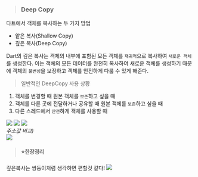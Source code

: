 > ### Deep Copy
다트에서 객체를 복사하는 두 가지 방법
+ 얕은 복사(Shallow Copy)
+ 깊은 복사(Deep Copy)


Dart의 깊은 복사는 객체의 내부에 포함된 모든 객체를 `재귀적`으로 복사하여 `새로운 객체`를 생성한다. 이는 객체의 모든 데이터를 완전히 복사하여 새로운 객체를 생성하기 때문에 객체의 `불변성`을 보장하고 객체를 안전하게 다룰 수 있게 해준다.

> 일반적인 DeepCopy 사용 상황
1. 객체를 변경할 때 원본 객체를 `보존`하고 싶을 때
2. 객체를 다른 곳에 전달하거나 공유할 때 원본 객체를 `보존`하고 싶을 때
3. 다른 스레드에서 `안전`하게 객체를 사용할 때

![](https://velog.velcdn.com/images/hee462/post/d018390e-7570-46f3-aebd-d4667ed69061/image.png)
![](https://velog.velcdn.com/images/hee462/post/f5976ba9-e348-4af9-b320-13d115188781/image.png)
![](https://velog.velcdn.com/images/hee462/post/c79ff0c6-0869-4d91-baee-6bbdddc9cd94/image.png)<br>
_주소값 비교)_<br>![](https://velog.velcdn.com/images/hee462/post/f0f7beb0-138d-4edd-8e17-e6d9875c341b/image.png)

> ####  ⭐️한장정리
깊은복사는 쌍둥이처럼 생각하면 편할것 같다!
![](https://velog.velcdn.com/images/hee462/post/018cda7e-a815-4ecd-b5cc-215262efe38f/image.png)



